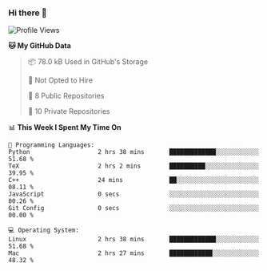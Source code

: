 ### Hi there 👋

<!--
**huayuan4396/huayuan4396** is a ✨ _special_ ✨ repository because its `README.md` (this file) appears on your GitHub profile.

Here are some ideas to get you started:

- 🔭 I’m currently working on ...
- 🌱 I’m currently learning ...
- 👯 I’m looking to collaborate on ...
- 🤔 I’m looking for help with ...
- 💬 Ask me about ...
- 📫 How to reach me: ...
- 😄 Pronouns: ...
- ⚡ Fun fact: ...
-->

<!--START_SECTION:waka-->
![Profile Views](http://img.shields.io/badge/Profile%20Views-0-blue)

**🐱 My GitHub Data** 

> 📦 78.0 kB Used in GitHub's Storage 
 > 
> 🚫 Not Opted to Hire
 > 
> 📜 8 Public Repositories 
 > 
> 🔑 10 Private Repositories 
 > 
📊 **This Week I Spent My Time On** 

```text
💬 Programming Languages: 
Python                   2 hrs 38 mins       █████████████░░░░░░░░░░░░   51.68 % 
TeX                      2 hrs 2 mins        ██████████░░░░░░░░░░░░░░░   39.95 % 
C++                      24 mins             ██░░░░░░░░░░░░░░░░░░░░░░░   08.11 % 
JavaScript               0 secs              ░░░░░░░░░░░░░░░░░░░░░░░░░   00.26 % 
Git Config               0 secs              ░░░░░░░░░░░░░░░░░░░░░░░░░   00.00 % 

💻 Operating System: 
Linux                    2 hrs 38 mins       █████████████░░░░░░░░░░░░   51.68 % 
Mac                      2 hrs 27 mins       ████████████░░░░░░░░░░░░░   48.32 % 
```


<!--END_SECTION:waka-->
